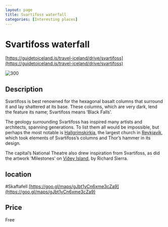```yaml
--- 
layout: page
title: Svartifoss waterfall 
categories: [Interesting places] 
---
```

# Svartifoss waterfall
[https://guidetoiceland.is/travel-iceland/drive/svartifoss](https://guidetoiceland.is/travel-iceland/drive/svartifoss)

![300](https://upload.wikimedia.org/wikipedia/commons/d/d8/SvartifossWinter.jpg)

## Description
Svartifoss is best renowned for the hexagonal basalt columns that surround it and lay shattered at its base. These columns, which are very dark, lend the feature its name; Svartifoss means ‘Black Falls’.

The geology surrounding Svartifoss has inspired many artists and architects, spanning generations. To list them all would be impossible, but perhaps the most notable is [Hallgrímskirkja](https://guidetoiceland.is/travel-iceland/drive/hallgrimskirkja), the largest church in [Reykjavík](https://guidetoiceland.is/travel-iceland/drive/skaftafell), which took elements of Svartifoss’s columns and Thor’s hammer in its design.

The capital’s National Theatre also drew inspiration from Svartifoss, as did the artwork ‘Milestones’ on [Viðey Island](https://guidetoiceland.is/travel-iceland/drive/videy), by Richard Sierra.

## location
#Skaftafell
[https://goo.gl/maps/gJbt1yCn6xme3cZa9](https://goo.gl/maps/gJbt1yCn6xme3cZa9)

## Price
Free